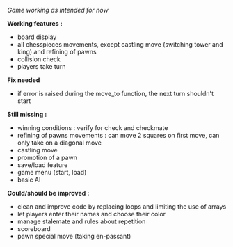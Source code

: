 *Game working as intended for now*

**Working features :**
- board display
- all chesspieces movements, except castling move (switching tower and king) and refining of pawns
- collision check
- players take turn

**Fix needed**
- if error is raised during the move_to function, the next turn shouldn't start 

**Still missing :**
- winning conditions : verify for check and checkmate
- refining of pawns movements : can move 2 squares on first move, can only take on a diagonal move
- castling move
- promotion of a pawn
- save/load feature
- game menu (start, load)
- basic AI

**Could/should be improved :**
- clean and improve code by replacing loops and limiting the use of arrays
- let players enter their names and choose their color
- manage stalemate and rules about repetition
- scoreboard
- pawn special move (taking en-passant)
